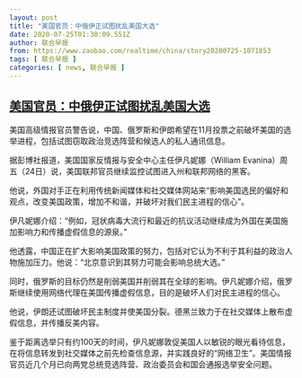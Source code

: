```yaml
---
layout: post
title: "美国官员：中俄伊正试图扰乱美国大选"
date: 2020-07-25T01:30:09.551Z
author: 联合早报
from: https://www.zaobao.com/realtime/china/story20200725-1071853
tags: [ 联合早报 ]
categories: [ news, 联合早报 ]
---
```

<!--1595668620000-->
[美国官员：中俄伊正试图扰乱美国大选](https://www.zaobao.com/realtime/china/story20200725-1071853)
------

<div>
<p>美国高级情报官员警告说，中国、俄罗斯和伊朗希望在11月投票之前破坏美国的选举进程，包括试图窃取政治竞选阵营和候选人的私人通讯信息。</p><p>据彭博社报道，美国国家反情报与安全中心主任伊凡妮娜（William Evanina）周五（24日）说，美国联邦官员继续监控试图进入州和联邦网络的黑客。</p><p>他说，外国对手正在利用传统新闻媒体和社交媒体网站来“影响美国选民的偏好和观点，改变美国政策，增加不和谐，并破坏对我们民主进程的信心”。</p><section id="imu"><div id="dfp-ad-imu1-wrapper" class="dfp-tag-wrapper"><div id="dfp-ad-imu1" class="dfp-tag-wrapper"></div></div></section><p>伊凡妮娜介绍：“例如，冠状病毒大流行和最近的抗议活动继续成为外国在美国施加影响力和传播虚假信息的源泉。”</p><p>他透露，中国正在扩大影响美国政策的努力，包括对它认为不利于其利益的政治人物施加压力。他说：“北京意识到其努力可能会影响总统大选。”</p><p>同时，俄罗斯的目标仍然是削弱美国并削弱其在全球的影响。伊凡妮娜介绍，俄罗斯继续使用网络代理在美国传播虚假信息，目的是破坏人们对民主进程的信心。</p><p>他说，伊朗还试图破坏民主制度并使美国分裂。德黑兰致力于在社交媒体上散布虚假信息，并传播反美内容。</p><div id="innity-in-post"></div><div id="dfp-ad-midarticlespecial-wrapper" class="dfp-tag-wrapper"><div id="dfp-ad-midarticlespecial" class="dfp-tag-wrapper"></div></div><p>鉴于距离选举只有约100天的时间，伊凡妮娜敦促美国人以敏锐的眼光看待信息，在将信息转发到社交媒体之前先检查信息源，并实践良好的“网络卫生”。美国情报官员近几个月已向两党总统竞选阵营、政治委员会和国会通报选举安全问题。</p><p> </p>
</div>
